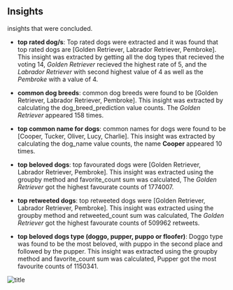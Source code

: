 ## Insights

insights that were concluded.
- **top rated dog/s**:
Top rated dogs were extracted and it was found that top rated dogs are [Golden Retriever, Labrador Retriever, Pembroke].
This insight was extracted by getting all the dog types that recieved the voting 14, _Golden Retriever_ recieved the highest rate of 5, and the _Labrador Retriever_ with second highest value of 4 as well as the _Pembroke_ with a value of 4.

- **common dog breeds**:
common dog breeds were found to be [Golden Retriever, Labrador Retriever, Pembroke].
This insight was extracted by calculating the dog_breed_prediction value counts. The _Golden Retriever_ appeared 158 times.

- **top common name for dogs**:
common names for dogs were found to be [Cooper, Tucker, Oliver, Lucy, Charlie].
This insight was extracted by calculating the dog_name value counts, the name **Cooper** appeared 10 times.

- **top beloved dogs**:
top favourated dogs were [Golden Retriever, Labrador Retriever, Pembroke].
This insight was extracted using the groupby method and favorite_count sum was calculated,  The _Golden Retriever_ got the highest favourate counts of 1774007.

- **top retweeted dogs**:
top retweeted dogs were [Golden Retriever, Labrador Retriever, Pembroke].
This insight was extracted using the groupby method and retweeted_count sum was calculated,  The _Golden Retriever_ got the highest favourate counts of 509962 retweets.

- **top beloved dogs type (doggo, pupper, puppo or floofer)**:
Doggo type was found to be the most beloved, with puppo in the second place and followed by the pupper.
This insight was extracted using the groupby method and favorite_count sum was calculated, Pupper got the most favourite counts of 1150341.

![title](TypeOfDogs.png)
